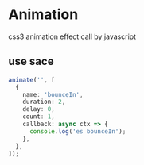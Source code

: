 # Animation

css3 animation effect call by javascript

## use sace

```ts
animate('', [
  {
    name: 'bounceIn',
    duration: 2,
    delay: 0,
    count: 1,
    callback: async ctx => {
      console.log('es bounceIn');
    },
  },
]);
```
